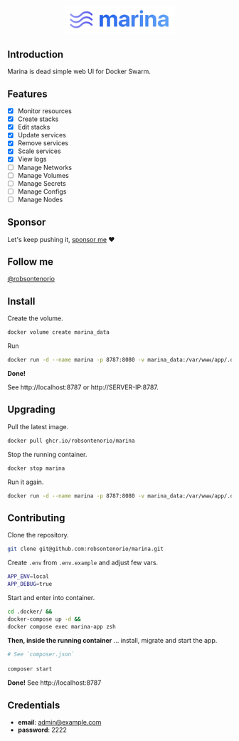<p align="center"><img width="250" src="public/images/marina.png"></p>

## Introduction

Marina is dead simple web UI for Docker Swarm.

## Features

- [x] Monitor resources
- [x] Create stacks
- [x] Edit stacks
- [x] Update services
- [x] Remove services
- [x] Scale services
- [x] View logs
- [ ] Manage Networks
- [ ] Manage Volumes
- [ ] Manage Secrets
- [ ] Manage Configs
- [ ] Manage Nodes

## Sponsor

Let's keep pushing it, [sponsor me](https://github.com/sponsors/robsontenorio) ❤️

## Follow me

[@robsontenorio](https://twitter.com/robsontenorio)

## Install

Create the volume.

```bash
docker volume create marina_data
```

Run

```bash
docker run -d --name marina -p 8787:8080 -v marina_data:/var/www/app/.data  -v /var/run/docker.sock:/var/run/docker.sock --rm ghcr.io/robsontenorio/marina:production
```

**Done!**

See http://localhost:8787 or http://SERVER-IP:8787.

## Upgrading

Pull the latest image.

```bash
docker pull ghcr.io/robsontenorio/marina
```

Stop the running container.

```bash
docker stop marina
```

Run it again.

```bash
docker run -d --name marina -p 8787:8080 -v marina_data:/var/www/app/.data  -v /var/run/docker.sock:/var/run/docker.sock --rm robsontenorio/marina
```

## Contributing

Clone the repository.

```bash
git clone git@github.com:robsontenorio/marina.git
```

Create `.env` from `.env.example` and adjust few vars.

```bash
APP_ENV=local
APP_DEBUG=true
```

Start and enter into container.

```bash
cd .docker/ &&
docker-compose up -d &&                  
docker compose exec marina-app zsh   
```

**Then, inside the running container** ... install, migrate and start the app.

```bash
# See `composer.json`

composer start
```

**Done!** See http://localhost:8787

## Credentials

- **email**: admin@example.com
- **password**: 2222

